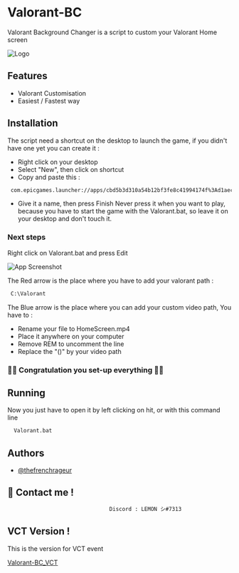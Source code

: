 
# Valorant-BC

Valorant Background Changer is a script to custom your Valorant Home screen


![Logo](https://online-hoster.000webhostapp.com/Images/../uploads/16613853261035934658815755422.png)


## Features

- Valorant Customisation
- Easiest / Fastest way


## Installation

The script need a shortcut on the desktop to launch the game, if you didn't have one yet
you can create it : 

- Right click on your desktop
- Select "New", then click on shortcut
- Copy and paste this : 
```bash
 com.epicgames.launcher://apps/cbd5b3d310a54b12bf3fe8c41994174f%3Ad1aec7fb384d4f98beb902d813bbae3c%3A602eb4abc8764c87b7f2607a1ef8c18e?action=launch&silent=true
```
- Give it a name, then press Finish
Never press it when you want to play, because you have to start the game with the Valorant.bat, so leave it on your desktop and don't touch it.

### Next steps 

Right click on Valorant.bat and press Edit


![App Screenshot](https://online-hoster.000webhostapp.com/Images/../uploads/166138178620773165681799686669.png)


The Red arrow is the place where you have to add your valorant path :

```bash
 C:\Valorant
```

The Blue arrow is the place where you can add your custom video path, You have to :

- Rename your file to HomeScreen.mp4
- Place it anywhere on your computer
- Remove REM to uncomment the line
- Replace the "()" by your video path

### 👏👏 Congratulation you set-up everything 👏👏
## Running

Now you just have to open it by left clicking on hit, or with this command line

```bash
  Valorant.bat
```


## Authors

- [@thefrenchrageur](https://github.com/TheFrenchRageur)


## 🔗 Contact me !
 
```bash
                                Discord : LEMON シ#7313
```



## VCT Version !
This is the version for VCT event

[Valorant-BC_VCT](https://github.com/LemonProg/Valorant-BC_VCT)

